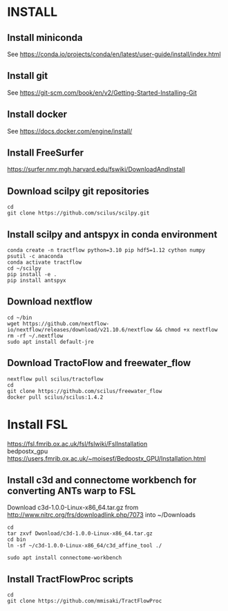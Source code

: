 
# INSTALL

## Install miniconda
See https://conda.io/projects/conda/en/latest/user-guide/install/index.html

## Install git
See https://git-scm.com/book/en/v2/Getting-Started-Installing-Git

## Install docker
See https://docs.docker.com/engine/install/

## Install FreeSurfer
https://surfer.nmr.mgh.harvard.edu/fswiki/DownloadAndInstall


## Download scilpy git repositories
```
cd
git clone https://github.com/scilus/scilpy.git
```

## Install scilpy and antspyx in conda environment
```
conda create -n tractflow python=3.10 pip hdf5=1.12 cython numpy psutil -c anaconda
conda activate tractflow
cd ~/scilpy
pip install -e .
pip install antspyx
```

## Download nextflow
```
cd ~/bin
wget https://github.com/nextflow-io/nextflow/releases/download/v21.10.6/nextflow && chmod +x nextflow
rm -rf ~/.nextflow
sudo apt install default-jre
```

## Download TractoFlow and freewater_flow
```
nextflow pull scilus/tractoflow
cd
git clone https://github.com/scilus/freewater_flow
docker pull scilus/scilus:1.4.2
```
# Install FSL
https://fsl.fmrib.ox.ac.uk/fsl/fslwiki/FslInstallation  
bedpostx_gpu  
https://users.fmrib.ox.ac.uk/~moisesf/Bedpostx_GPU/Installation.html  

## Install c3d and connectome workbench for converting ANTs warp to FSL
Download c3d-1.0.0-Linux-x86_64.tar.gz from http://www.nitrc.org/frs/downloadlink.php/7073 into ~/Downloads  
```
cd
tar zxvf Dwonload/c3d-1.0.0-Linux-x86_64.tar.gz
cd bin
ln -sf ~/c3d-1.0.0-Linux-x86_64/c3d_affine_tool ./

sudo apt install connectome-workbench
```

## Install TractFlowProc scripts
```
cd
git clone https://github.com/mmisaki/TractFlowProc
```
